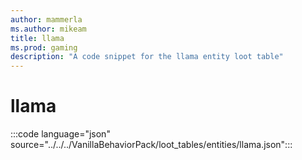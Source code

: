 ```yaml
---
author: mammerla
ms.author: mikeam
title: llama
ms.prod: gaming
description: "A code snippet for the llama entity loot table"
---
```


# llama

:::code language="json" source="../../../VanillaBehaviorPack/loot_tables/entities/llama.json":::

